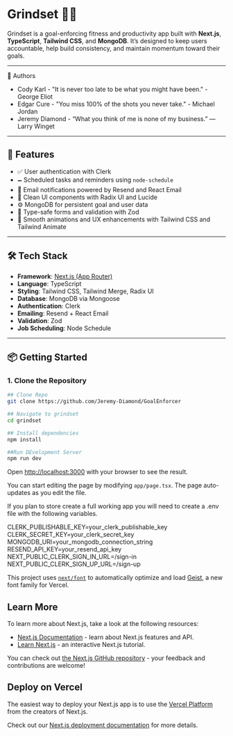 # Grindset 🧠🔥

Grindset is a goal-enforcing fitness and productivity app built with **Next.js**, **TypeScript**, **Tailwind CSS**, and **MongoDB**. It’s designed to keep users accountable, help build consistency, and maintain momentum toward their goals.

---

👥 Authors

- Cody Karl - "It is never too late to be what you might have been." - George Eliot
- Edgar Cure - "You miss 100% of the shots you never take." - Michael Jordan
- Jeremy Diamond - “What you think of me is none of my business.” — Larry Winget

---

## 🚀 Features

- ✅ User authentication with Clerk  
- 🗕️ Scheduled tasks and reminders using `node-schedule`  
- 📧 Email notifications powered by Resend and React Email  
- 🌿 Clean UI components with Radix UI and Lucide  
- ⚙️ MongoDB for persistent goal and user data  
- 🧪 Type-safe forms and validation with Zod  
- 🔀 Smooth animations and UX enhancements with Tailwind CSS and Tailwind Animate  

---

## 🛠 Tech Stack

- **Framework**: [Next.js (App Router)](https://nextjs.org/docs/app)  
- **Language**: TypeScript  
- **Styling**: Tailwind CSS, Tailwind Merge, Radix UI  
- **Database**: MongoDB via Mongoose  
- **Authentication**: Clerk  
- **Emailing**: Resend + React Email  
- **Validation**: Zod  
- **Job Scheduling**: Node Schedule  

---

## 📦 Getting Started

### 1. **Clone the Repository**

```bash
## Clone Repo
git clone https://github.com/Jeremy-Diamond/GoalEnforcer

## Navigate to grindset
cd grindset

## Install dependencies 
npm install

##Run DEvelopment Server
npm run dev
```

Open [http://localhost:3000](http://localhost:3000) with your browser to see the result.

You can start editing the page by modifying `app/page.tsx`. The page auto-updates as you edit the file.

If you plan to store create a full working app you will need to create a .env file with the following variables. 

CLERK_PUBLISHABLE_KEY=your_clerk_publishable_key
CLERK_SECRET_KEY=your_clerk_secret_key
MONGODB_URI=your_mongodb_connection_string
RESEND_API_KEY=your_resend_api_key
NEXT_PUBLIC_CLERK_SIGN_IN_URL=/sign-in
NEXT_PUBLIC_CLERK_SIGN_UP_URL=/sign-up

This project uses [`next/font`](https://nextjs.org/docs/app/building-your-application/optimizing/fonts) to automatically optimize and load [Geist](https://vercel.com/font), a new font family for Vercel.

## Learn More

To learn more about Next.js, take a look at the following resources:

- [Next.js Documentation](https://nextjs.org/docs) - learn about Next.js features and API.
- [Learn Next.js](https://nextjs.org/learn) - an interactive Next.js tutorial.

You can check out [the Next.js GitHub repository](https://github.com/vercel/next.js) - your feedback and contributions are welcome!

## Deploy on Vercel

The easiest way to deploy your Next.js app is to use the [Vercel Platform](https://vercel.com/new?utm_medium=default-template&filter=next.js&utm_source=create-next-app&utm_campaign=create-next-app-readme) from the creators of Next.js.

Check out our [Next.js deployment documentation](https://nextjs.org/docs/app/building-your-application/deploying) for more details.
